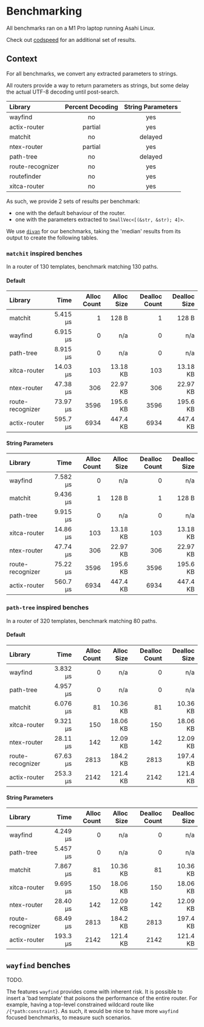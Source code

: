 # Benchmarking

All benchmarks ran on a M1 Pro laptop running Asahi Linux.

Check out [codspeed](https://codspeed.io/DuskSystems/wayfind/benchmarks) for an additional set of results.

## Context

For all benchmarks, we convert any extracted parameters to strings.

All routers provide a way to return parameters as strings, but some delay the actual UTF-8 decoding until post-search.

| Library          | Percent Decoding | String Parameters |
|:-----------------|:----------------:|:-----------------:|
| wayfind          | no               | yes               |
| actix-router     | partial          | yes               |
| matchit          | no               | delayed           |
| ntex-router      | partial          | yes               |
| path-tree        | no               | delayed           |
| route-recognizer | no               | yes               |
| routefinder      | no               | yes               |
| xitca-router     | no               | yes               |

As such, we provide 2 sets of results per benchmark:
- one with the default behaviour of the router.
- one with the parameters extracted to `SmallVec<[(&str, &str); 4]>`.

We use [`divan`](https://github.com/nvzqz/divan) for our benchmarks, taking the 'median' results from its output to create the following tables.

### `matchit` inspired benches

In a router of 130 templates, benchmark matching 130 paths.

#### Default

| Library          | Time     | Alloc Count | Alloc Size | Dealloc Count | Dealloc Size |
|:-----------------|---------:|------------:|-----------:|--------------:|-------------:|
| matchit          | 5.415 µs | 1           | 128 B      | 1             | 128 B        |
| wayfind          | 6.915 µs | 0           | n/a        | 0             | n/a          |
| path-tree        | 8.915 µs | 0           | n/a        | 0             | n/a          |
| xitca-router     | 14.03 µs | 103         | 13.18 KB   | 103           | 13.18 KB     |
| ntex-router      | 47.38 µs | 306         | 22.97 KB   | 306           | 22.97 KB     |
| route-recognizer | 73.97 µs | 3596        | 195.6 KB   | 3596          | 195.6 KB     |
| actix-router     | 595.7 µs | 6934        | 447.4 KB   | 6934          | 447.4 KB     |

#### String Parameters

| Library          | Time     | Alloc Count | Alloc Size | Dealloc Count | Dealloc Size |
|:-----------------|---------:|------------:|-----------:|--------------:|-------------:|
| wayfind          | 7.582 µs | 0           | n/a        | 0             | n/a          |
| matchit          | 9.436 µs | 1           | 128 B      | 1             | 128 B        |
| path-tree        | 9.915 µs | 0           | n/a        | 0             | n/a          |
| xitca-router     | 14.86 µs | 103         | 13.18 KB   | 103           | 13.18 KB     |
| ntex-router      | 47.74 µs | 306         | 22.97 KB   | 306           | 22.97 KB     |
| route-recognizer | 75.22 µs | 3596        | 195.6 KB   | 3596          | 195.6 KB     |
| actix-router     | 560.7 µs | 6934        | 447.4 KB   | 6934          | 447.4 KB     |

### `path-tree` inspired benches

In a router of 320 templates, benchmark matching 80 paths.

#### Default

| Library          | Time     | Alloc Count | Alloc Size | Dealloc Count | Dealloc Size |
|:-----------------|---------:|------------:|-----------:|--------------:|-------------:|
| wayfind          | 3.832 µs | 0           | n/a        | 0             | n/a          |
| path-tree        | 4.957 µs | 0           | n/a        | 0             | n/a          |
| matchit          | 6.076 µs | 81          | 10.36 KB   | 81            | 10.36 KB     |
| xitca-router     | 9.321 µs | 150         | 18.06 KB   | 150           | 18.06 KB     |
| ntex-router      | 28.11 µs | 142         | 12.09 KB   | 142           | 12.09 KB     |
| route-recognizer | 67.63 µs | 2813        | 184.2 KB   | 2813          | 197.4 KB     |
| actix-router     | 253.3 µs | 2142        | 121.4 KB   | 2142          | 121.4 KB     |

#### String Parameters

| Library          | Time     | Alloc Count | Alloc Size | Dealloc Count | Dealloc Size |
|:-----------------|---------:|------------:|-----------:|--------------:|-------------:|
| wayfind          | 4.249 µs | 0           | n/a        | 0             | n/a          |
| path-tree        | 5.457 µs | 0           | n/a        | 0             | n/a          |
| matchit          | 7.867 µs | 81          | 10.36 KB   | 81            | 10.36 KB     |
| xitca-router     | 9.695 µs | 150         | 18.06 KB   | 150           | 18.06 KB     |
| ntex-router      | 28.40 µs | 142         | 12.09 KB   | 142           | 12.09 KB     |
| route-recognizer | 68.49 µs | 2813        | 184.2 KB   | 2813          | 197.4 KB     |
| actix-router     | 193.3 µs | 2142        | 121.4 KB   | 2142          | 121.4 KB     |

## `wayfind` benches

TODO.

The features `wayfind` provides come with inherent risk.
It is possible to insert a 'bad template' that poisons the performance of the entire router.
For example, having a top-level constrained wildcard route like `/{*path:constraint}`.
As such, it would be nice to have more `wayfind` focused benchmarks, to measure such scenarios.
